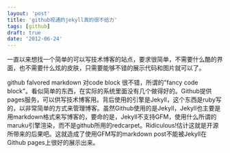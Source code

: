 ```yaml
---
layout: 'post'
title: 'github视通的jekyll真的很不给力'
tags: [github]
draft: true
date: '2012-06-24'
---
```


一直以来想找一个简单的可以写技术博客的站点，要求很简单，不需要什么酷的界面，也不需要什么炫的皮肤，只需要能够不错的展示代码和图片就可以了。

github falvored markdown 对code block 很不错，所谓的"fancy code block"。看似简单的东西，在实际的系统里面没有几个做得好的。Github提供pages服务，可以供写技术博客用。背后使用的引擎是Jekyll，这个东西是ruby写的，以非常简单的方式来管理博客。虽然Github使用的是Jekyll，Jekyll也主要是用markdown格式来写博客的，要命的是，Jekyll不支持GFM，使用什么所谓的maruku引擎渲染，而不是github所用的redcarpet。Ridiculous!估计这就是开源所带来的后果吧。这就造成了使用GFM写的markdown post不能被Jekyll在Github pages上很好的展示出来。

